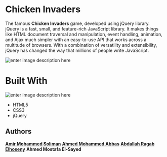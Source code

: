 ﻿# Chicken Invaders

The famous **Chicken Invaders** game, developed using jQuery library. jQuery is a fast, small, and feature-rich JavaScript library. It makes things like HTML document traversal and manipulation, event handling, animation, and Ajax much simpler with an easy-to-use API that works across a multitude of browsers. With a combination of versatility and extensibility, jQuery has changed the way that millions of people write JavaScript.

![enter image description here](https://vignette.wikia.nocookie.net/chickeninvaders/images/b/b4/BigChicken.png/revision/latest/scale-to-width-down/400?cb=20180311182645)
#  Built With
![enter image description here](http://pluspng.com/img-png/jquery-logo-png-file-jquery-logo-svg-524.png)

- HTML5
- CSS3
- jQuery

## Authors
**[Amir Mohammed Soliman](https://github.com/Amir-Mohammed)**
**[Ahmed Mohammed Abbas](https://github.com/AhmedAbbas19)**
**[Abdallah Ragab Elhoseny](https://github.com/abdallahragab40)**
**Ahmed Mostafa El-Sayed**

